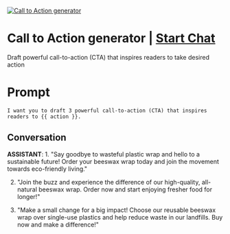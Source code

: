 
[![Call to Action generator ](https://flow-prompt-covers.s3.us-west-1.amazonaws.com/icon/cute/cute_1.png)](https://gptcall.net/chat.html?data=%7B%22contact%22%3A%7B%22id%22%3A%22zivajfJoioNDdHCHtDYJU%22%2C%22flow%22%3Atrue%7D%7D)
# Call to Action generator  | [Start Chat](https://gptcall.net/chat.html?data=%7B%22contact%22%3A%7B%22id%22%3A%22zivajfJoioNDdHCHtDYJU%22%2C%22flow%22%3Atrue%7D%7D)
Draft  powerful call-to-action (CTA) that inspires readers to take desired action



# Prompt

```
I want you to draft 3 powerful call-to-action (CTA) that inspires readers to {{ action }}.

```

## Conversation

**ASSISTANT**: 1. "Say goodbye to wasteful plastic wrap and hello to a sustainable future! Order your beeswax wrap today and join the movement towards eco-friendly living."



2. "Join the buzz and experience the difference of our high-quality, all-natural beeswax wrap. Order now and start enjoying fresher food for longer!"



3. "Make a small change for a big impact! Choose our reusable beeswax wrap over single-use plastics and help reduce waste in our landfills. Buy now and make a difference!"


